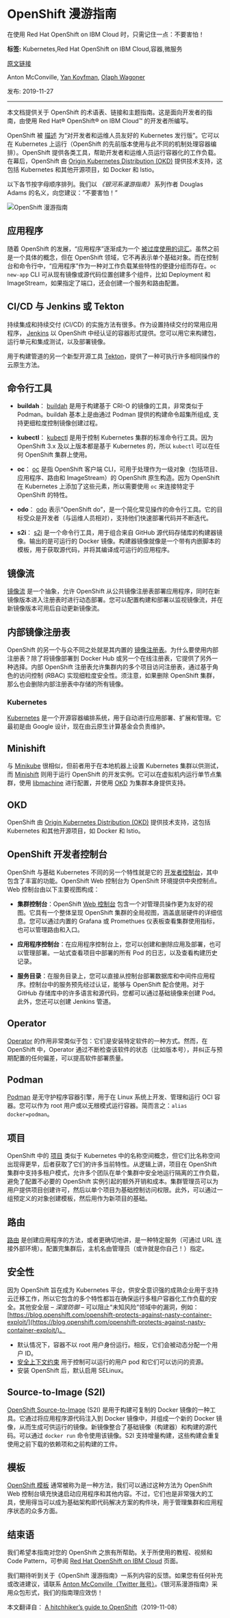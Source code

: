 # OpenShift 漫游指南
在使用 Red Hat OpenShift on IBM Cloud 时，只需记住一点：不要害怕！

**标签:** Kubernetes,Red Hat OpenShift on IBM Cloud,容器,微服务

[原文链接](https://developer.ibm.com/zh/articles/hitchhikers-guide-openshift/)

Anton McConville, [Yan Koyfman](https://developer.ibm.com/zh/profiles/koyfman), [Olaph Wagoner](https://developer.ibm.com/zh/profiles/mwagone)

发布: 2019-11-27

* * *

本文档提供关于 OpenShift 的术语表、链接和主题指南。这是面向开发者的指南，由使用 Red Hat® OpenShift® on IBM Cloud™ 的开发者所编写。

OpenShift 被 [描述](https://github.com/openshift) 为“对开发者和运维人员友好的 Kubernetes 发行版”。它可以在 Kubernetes 上运行（OpenShift 的先前版本使用与此不同的机制处理容器编排）。OpenShift 提供各类工具，帮助开发者和运维人员运行容器化的工作负载。在幕后，OpenShift 由 [Origin Kubernetes Distribution (OKD)](https://www.okd.io/) 提供技术支持，这包括 Kubernetes 和其他开源项目，如 Docker 和 lstio。

以下各节按字母顺序排列。我们以 _《银河系漫游指南》_ 系列作者 Douglas Adams 的名义，向您建议：”不要害怕！”

![OpenShift 漫游指南](../ibm_articles_img/hitchhikers-guide-openshift_images_card.jpg)

## 应用程序

随着 OpenShift 的发展，“应用程序”逐渐成为一个 [被过度使用的词汇](https://docs.openshift.com/enterprise/3.0/whats_new/applications.html#whats-new-applications)。虽然之前是一个具体的概念，但在 OpenShift 领域，它不再表示单个基础对象。而在控制台和命令行中，“应用程序”作为一种对工作负载某些特性的便捷分组而存在。`oc new-app` CLI 可从现有镜像或源代码位置创建多个组件，比如 Deployment 和 ImageStream，如果指定了端口，还会创建一个服务和路由配置。

## CI/CD 与 Jenkins 或 Tekton

持续集成和持续交付 (CI/CD) 的实施方法有很多。作为设置持续交付的常用应用程序， [Jenkins](https://jenkins.io/) 以 OpenShift 中经认证的容器形式提供。您可以用它来构建包，运行单元和集成测试，以及部署镜像。

用于构建管道的另一个新型开源工具 [Tekton](https://github.com/tektoncd/pipeline)，提供了一种可执行许多相同操作的云原生方法。

## 命令行工具

- **buildah**： [buildah](https://docs.openshift.com/container-platform/3.11/crio/crio_runtime.html) 是用于构建基于 CRI-O 的镜像的工具，非常类似于 Podman。buildah 基本上是由通过 Podman 提供的构建命令超集所组成, 支持更细粒度控制镜像创建过程。

- **kubectl**： [kubectl](https://kubernetes.io/docs/reference/generated/kubectl/kubectl-commands) 是用于控制 Kubernetes 集群的标准命令行工具。因为 OpenShift 3.x 及以上版本都是基于 Kubernetes 的，所以 `kubectl` 可以在任何 OpenShift 集群上使用。

- **oc**： [oc](https://docs.openshift.com/container-platform/3.10/cli_reference/differences_oc_kubectl.html) 是指 OpenShift 客户端 CLI，可用于处理作为一级对象（包括项目、应用程序、路由和 ImageStream）的 OpenShift 原生构造。因为 OpenShift 在 Kubernetes 上添加了这些元素，所以需要使用 `oc` 来连接特定于 OpenShift 的特性。

- **odo**： [odo](https://developers.redhat.com/blog/2019/08/14/openshift-development-with-interactive-odo/) 表示“OpenShift do”，是一个简化常见操作的命令行工具。它的目标受众是开发者（与运维人员相对），支持他们快速部署代码并不断迭代。

- **s2i**： [s2i](https://github.com/openshift/source-to-image) 是一个命令行工具，用于组合来自 GitHub 源代码存储库的构建器镜像。输出的是可运行的 Docker 镜像。构建器镜像就像是一个带有内嵌脚本的模板，用于获取源代码，并将其编译成可运行的应用程序。


## 镜像流

[镜像流](https://docs.openshift.com/container-platform/3.11/architecture/core_concepts/builds_and_image_streams.html) 是一个抽象，允许 OpenShift 从公共镜像注册表部署应用程序，同时在新镜像版本进入注册表时进行动态部署。您可以配置构建和部署以监视镜像流，并在新镜像版本可用后自动更新镜像流。

## 内部镜像注册表

OpenShift 的另一个与众不同之处就是其内置的 [镜像注册表](https://docs.openshift.com/container-platform/3.11/install_config/registry/index.html)。为什么要使用内部注册表？除了将镜像部署到 Docker Hub 或另一个在线注册表，它提供了另外一种选择。内部 OpenShift 注册表允许集群内的多个项目访问注册表，通过基于角色的访问控制 (RBAC) 实现细粒度安全性。须注意，如果删除 OpenShift 集群，那么也会删除内部注册表中存储的所有镜像。

### Kubernetes

[Kubernetes](https://kubernetes.io/) 是一个开源容器编排系统，用于自动进行应用部署、扩展和管理。它最初是由 Google 设计，现在由云原生计算基金会负责维护。

## Minishift

与 [Minikube](https://github.com/kubernetes/minikube) 很相似，但前者用于在本地机器上设置 Kubernetes 集群以供测试，而 [Minishift](https://github.com/minishift/minishift) 则用于运行 OpenShift 的开发实例。它可以在虚拟机内运行单节点集群，使用 [libmachine](https://github.com/docker/machine/tree/master/libmachine) 进行配置，并使用 [OKD](https://www.okd.io/) 为集群本身提供支持。

## OKD

OpenShift 由 [Origin Kubernetes Distribution (OKD)](https://www.okd.io/) 提供技术支持，这包括 Kubernetes 和其他开源项目，如 Docker 和 lstio。

## OpenShift 开发者控制台

OpenShift 与基础 Kubernetes 不同的另一个特性就是它的 [开发者控制台](https://docs.openshift.com/container-platform/3.11/getting_started/developers_console.html)，其中包含了丰富的功能。OpenShift Web 控制台为 OpenShift 环境提供中央控制点。Web 控制台由以下主要视图构成：

- **集群控制台**：OpenShift [Web 控制台](https://docs.openshift.com/container-platform/3.5/architecture/infrastructure_components/web_console.html) 包含一个对管理员操作更为友好的视图。它具有一个整体呈现 OpenShift 集群的全局视图，涵盖底层硬件的详细信息。您可以通过内置的 Grafana 或 Promethues 仪表板查看集群使用指标，也可以管理路由和入口。

- **应用程序控制台**：在应用程序控制台上，您可以创建和删除应用及部署，也可以管理部署。一站式查看项目中部署的所有 Pod 的日志，以及查看构建历史记录。

- **服务目录**：在服务目录上，您可以直接从控制台部署数据库和中间件应用程序。控制台中的服务预先经过认证，能够与 OpenShift 配合使用。对于 GitHub 存储库中的许多语言和源代码，您都可以通过基础镜像来创建 Pod。此外，您还可以创建 Jenkins 管道。


## Operator

[Operator](https://www.openshift.com/learn/topics/operators) 的作用非常类似于包：它们是安装特定软件的一种方式。然而，在 OpenShift 中，Operator 通过不断检查该软件的状态（比如版本号），并纠正与预期配置的任何偏差，可以提高软件部署质量。

## Podman

[Podman](https://podman.io/) 是无守护程序容器引擎，用于在 Linux 系统上开发、管理和运行 OCI 容器。您可以作为 root 用户或以无根模式运行容器。简而言之：`alias docker=podman`。

## 项目

OpenShift 中的 [项目](https://docs.openshift.com/container-platform/3.11/architecture/core_concepts/projects_and_users.html) 类似于 Kubernetes 中的名称空间概念，但它们比名称空间出现得更早，后者获取了它们的许多当前特性。从逻辑上讲，项目在 OpenShift 集群中支持多租户模式，允许多个团队在单个集群中安全地运行隔离的工作负载，避免了配置不必要的 OpenShift 实例引起的额外开销和成本。集群管理员可以为用户提供项目创建许可，然后以单个项目为基础控制访问权限。此外，可以通过一组预定义的对象创建模板，然后用作为新项目的基础。

## 路由

[路由](https://docs.openshift.com/container-platform/3.11/architecture/networking/routes.html) 是创建应用程序的方法，或者更确切地讲，是一种特定服务（可通过 URL 连接外部环境）。配置完集群后，主机名由管理员（或许就是你自己！）指定。

## 安全性

因为 OpenShift 旨在成为 Kubernetes 平台，供安全意识强的成熟企业用于支持云迁移工作，所以它包含的多个特性都旨在确保运行多租户容器化工作负载的安全。其他安全层 – _深度防御_ – 可以阻止“未知风险”领域中的漏洞，例如： [https://blog.openshift.com/openshift-protects-against-nasty-container-exploit/](https://blog.openshift.com/openshift-protects-against-nasty-container-exploit/)。

- 默认情况下，容器不以 root 用户身份运行。相反，它们会被动态分配一个用户 ID。
- [安全上下文约束](https://docs.openshift.com/container-platform/3.11/admin_guide/manage_scc.html) 用于控制可以运行的用户 pod 和它们可以访问的资源。
- 安装 OpenShift 后，默认启用 SELinux。

## Source-to-Image (S2I)

[OpenShift Source-to-Image](https://docs.openshift.com/enterprise/3.0/architecture/core_concepts/builds_and_image_streams.html#source-build) (S2I) 是用于构建可复制的 Docker 镜像的一种工具。它通过将应用程序源代码注入到 Docker 镜像中，并组成一个新的 Docker 镜像，从而生成可供运行的镜像。新镜像整合了基础镜像（构建器）和构建的源代码。可以通过 `docker run` 命令使用该镜像。S2I 支持增量构建，这些构建会重复使用之前下载的依赖项和之前构建的工件。

## 模板

[OpenShift 模板](https://docs.openshift.com/container-platform/3.7/dev_guide/templates.html) 通常被称为是一种方法，我们可以通过这种方法为 OpenShift Web 控制台填充快速启动应用程序和其他内容。不过，它们也是非常强大的工具，使用得当可以成为基础架构即代码解决方案的构件块，用于管理集群和应用程序状态的众多方面。

## 结束语

我们希望本指南对您的 OpenShift 之旅有所帮助。关于所使用的教程、视频和 Code Pattern，可参阅 [Red Hat OpenShift on IBM Cloud](https://developer.ibm.com/cn/collections/openshift-on-ibm/) 页面。

我们期待听到关于《OpenShift 漫游指南》一系列内容的反馈。如果您有任何补充或改进建议，请联系 [Anton McConville（Twitter 账号）](https://twitter.com/antonmc)。《银河系漫游指南》采用众包形式，我们的指南理应效仿！

本文翻译自： [A hitchhiker’s guide to OpenShift](https://developer.ibm.com/articles/hitchhikers-guide-openshift/)（2019-11-08）